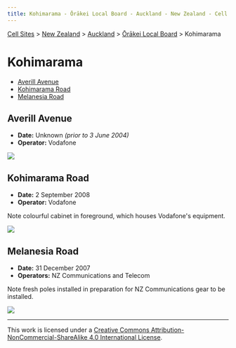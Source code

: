 ```yaml
---
title: Kohimarama - Ōrākei Local Board - Auckland - New Zealand - Cell Sites
---
```


[Cell Sites](../../../) > [New Zealand](../../) > [Auckland](../) > [Ōrākei Local Board](./) > Kohimarama

# Kohimarama

* [Averill Avenue](#averill-avenue)
* [Kohimarama Road](#kohimarama-road)
* [Melanesia Road](#melanesia-road)

## Averill Avenue

* **Date:** Unknown *(prior to 3 June 2004)*
* **Operator:** Vodafone

![](https://f001.backblazeb2.com/file/CellSites/NZ/AUK/%C5%8Cr%C4%81kei/20171119-124251.jpg)

## Kohimarama Road

* **Date:** 2 September 2008
* **Operator:** Vodafone

Note colourful cabinet in foreground, which houses Vodafone's equipment.

![](https://f001.backblazeb2.com/file/CellSites/NZ/AUK/%C5%8Cr%C4%81kei/20080902-170120.jpg)

## Melanesia Road

* **Date:** 31 December 2007
* **Operators:** NZ Communications and Telecom

Note fresh poles installed in preparation for NZ Communications gear to be installed.

![](https://f001.backblazeb2.com/file/CellSites/NZ/AUK/%C5%8Cr%C4%81kei/20071231-202701.jpg)

---

This work is licensed under a [Creative Commons Attribution-NonCommercial-ShareAlike 4.0 International License](http://creativecommons.org/licenses/by-nc-sa/4.0/).
